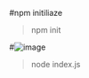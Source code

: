 #npm initiliaze

> npm init

#![image](https://user-images.githubusercontent.com/47417469/111625518-f9104200-87fd-11eb-8cda-6d6de0755fe8.png)

> node index.js


